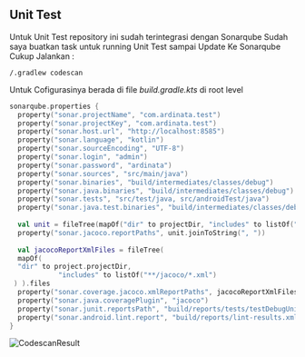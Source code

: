 ## Unit Test
Untuk Unit Test repository ini sudah terintegrasi dengan Sonarqube
Sudah saya buatkan task untuk running Unit Test sampai Update Ke Sonarqube
Cukup Jalankan :

    /.gradlew codescan

Untuk Cofigurasinya berada di file *build.gradle.kts* di root level

```kotlin
sonarqube.properties {  
  property("sonar.projectName", "com.ardinata.test")  
  property("sonar.projectKey", "com.ardinata.test")  
  property("sonar.host.url", "http://localhost:8585")  
  property("sonar.language", "kotlin")  
  property("sonar.sourceEncoding", "UTF-8")  
  property("sonar.login", "admin")  
  property("sonar.password", "ardinata")  
  property("sonar.sources", "src/main/java")  
  property("sonar.binaries", "build/intermediates/classes/debug")  
  property("sonar.java.binaries", "build/intermediates/classes/debug")  
  property("sonar.tests", "src/test/java, src/androidTest/java")  
  property("sonar.java.test.binaries", "build/intermediates/classes/debug")  
  
  val unit = fileTree(mapOf("dir" to projectDir, "includes" to listOf("**/*.exec"))).files  
  property("sonar.jacoco.reportPaths", unit.joinToString(", "))  
  
  val jacocoReportXmlFiles = fileTree(  
  mapOf(  
  "dir" to project.projectDir,  
            "includes" to listOf("**/jacoco/*.xml")  
 ) ).files  
  property("sonar.coverage.jacoco.xmlReportPaths", jacocoReportXmlFiles.joinToString(", "))  
  property("sonar.java.coveragePlugin", "jacoco")  
  property("sonar.junit.reportsPath", "build/reports/tests/testDebugUnitTest")  
  property("sonar.android.lint.report", "build/reports/lint-results.xml")  
}
```

![CodescanResult](https://doc-04-2c-docs.googleusercontent.com/docs/securesc/2rqnopokvg7jmaiv3hb3ph11cr1uefkn/hkkdhnvnvcamiocdkg9hds72d1jtrb8d/1665977625000/05662697255581183800/05662697255581183800/1DrAs1mKwON07f3tTgDK7nvvvdjr5WBGv?e=view&ax=ALW9-sB0YcHedphNT7pyR9CnR-Ms5tV7BT9eH9SV7b7nN60up0OASS2CVOwl46xTKYzBWecfJGwIDuIrSKwX6Os5Lg2oEJQsn-UAj8HtfE1FpIZBZasl6UJYC_BhbZf-PzFvuSypqxC6X-85HkaDU0jiE3Cs0c6HcqsKX5_28Th0krqnzBqqzfy_2Udf-ZcVZXp_onVzxH8cBEyztjx67VM-bC0lfnCBoV0wA7ygTqrVwSQGbdAS3fQZ9mw7HKOByUlV4bulOP5VCiUB7C54MYLi6u6VxMbvepZ-kWMfv-NBlCJadCRuEBBheudsOkTyvzon7dsCjgPN0Urz8eMrBw2prcYg94yn9wVU0ftI1CpqWesxvR71Z8SY90kpnKG8a7Dy-yLT5Y00c5e6_rYeSFnHqgr8v0uce_Z1c3uedBnAvvTTYhuxNoXs0Q1-xh0BHRrmcv4rpRiHzz-E3IYNvQRnUylYjKmRvVoM9ekXDpdwltlXwTsA4IQOJg5PuJzd3Fa_Fw8wQknJB4QFSzSwb1jgFCZ8MAmkDE_ssbMbM3delR5VDVc7KnYgZoDOswOs8rN1e5EKrWsEm8m2vGX_qNrNcJtVye7UsL_BdmBkoODGWzwejHvt6cWv9UIfVNdNKi5Occ_DW_t41ElNzUvJCXqJamTH-htBqK9CJgg4KcC7_u7KM7inc0qEMuQ3WbRUUowEAseGCE5q89jnbig9gwWB0BV7Noa5aGKUj9CFRgItG0YTGywc5SZEh5Rc4r_Lay8LtQQAXzrswDdJcnUfS-TSISfYN1YSrOgWFEhVYalUWBa_uVgd_d93J4irrqBRsiLGHtkhzq0-l51L6_btbximyPe7PfXwUVWzYD0WIws_MNfysFJ_eWnAYJx0-2X8WnoJU8rm2b15GhxMHcHFIlMSLFHD8uUh2fX6Q6ZSYY4IxvfR5wtTGmHJB2Wt17n2uXfMWg&uuid=fade5b55-304b-47b6-8e32-9f22962b93f7&authuser=0)